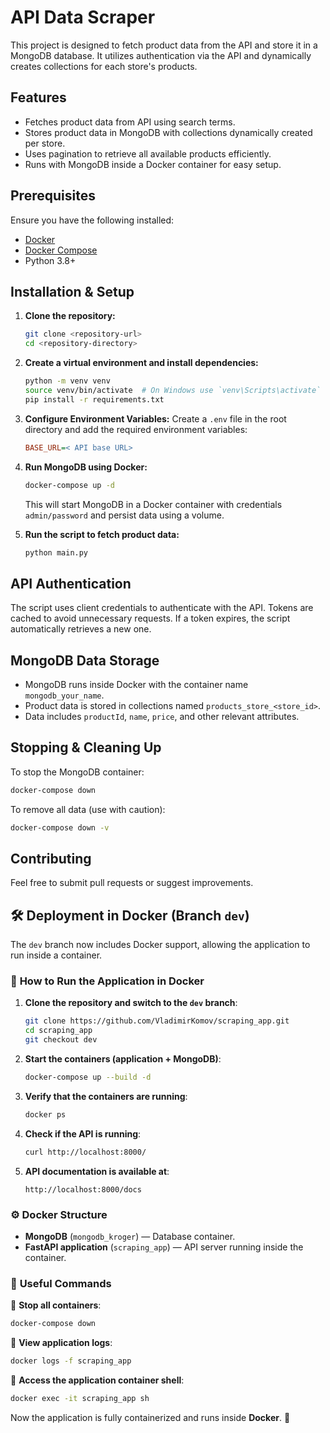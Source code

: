 # API Data Scraper

This project is designed to fetch product data from the API and store it in a MongoDB database. It utilizes authentication via the API and dynamically creates collections for each store's products.

## Features
- Fetches product data from API using search terms.
- Stores product data in MongoDB with collections dynamically created per store.
- Uses pagination to retrieve all available products efficiently.
- Runs with MongoDB inside a Docker container for easy setup.

## Prerequisites
Ensure you have the following installed:
- [Docker](https://www.docker.com/get-started)
- [Docker Compose](https://docs.docker.com/compose/install/)
- Python 3.8+

## Installation & Setup

1. **Clone the repository:**
   ```bash
   git clone <repository-url>
   cd <repository-directory>
   ```

2. **Create a virtual environment and install dependencies:**
   ```bash
   python -m venv venv
   source venv/bin/activate  # On Windows use `venv\Scripts\activate`
   pip install -r requirements.txt
   ```

3. **Configure Environment Variables:**
   Create a `.env` file in the root directory and add the required environment variables:
   ```ini
   BASE_URL=< API base URL>
   ```

4. **Run MongoDB using Docker:**
   ```bash
   docker-compose up -d
   ```
   This will start MongoDB in a Docker container with credentials `admin/password` and persist data using a volume.

5. **Run the script to fetch product data:**
   ```bash
   python main.py
   ```

## API Authentication
The script uses client credentials to authenticate with the API. Tokens are cached to avoid unnecessary requests. If a token expires, the script automatically retrieves a new one.

## MongoDB Data Storage
- MongoDB runs inside Docker with the container name `mongodb_your_name`.
- Product data is stored in collections named `products_store_<store_id>`.
- Data includes `productId`, `name`, `price`, and other relevant attributes.

## Stopping & Cleaning Up
To stop the MongoDB container:
```bash
docker-compose down
```
To remove all data (use with caution):
```bash
docker-compose down -v
```

## Contributing
Feel free to submit pull requests or suggest improvements.

## 🛠 Deployment in Docker (Branch `dev`)

The `dev` branch now includes Docker support, allowing the application to run inside a container.

### 📌 **How to Run the Application in Docker**
1. **Clone the repository and switch to the `dev` branch**:
   ```sh
   git clone https://github.com/VladimirKomov/scraping_app.git
   cd scraping_app
   git checkout dev
   ```

2. **Start the containers (application + MongoDB)**:
   ```sh
   docker-compose up --build -d
   ```

3. **Verify that the containers are running**:
   ```sh
   docker ps
   ```

4. **Check if the API is running**:
   ```sh
   curl http://localhost:8000/
   ```

5. **API documentation is available at**:
   ```
   http://localhost:8000/docs
   ```

### ⚙ **Docker Structure**
- **MongoDB** (`mongodb_kroger`) — Database container.
- **FastAPI application** (`scraping_app`) — API server running inside the container.

### 🔧 **Useful Commands**
📌 **Stop all containers**:
```sh
docker-compose down
```

📌 **View application logs**:
```sh
docker logs -f scraping_app
```

📌 **Access the application container shell**:
```sh
docker exec -it scraping_app sh
```

Now the application is fully containerized and runs inside **Docker**. 🚀




